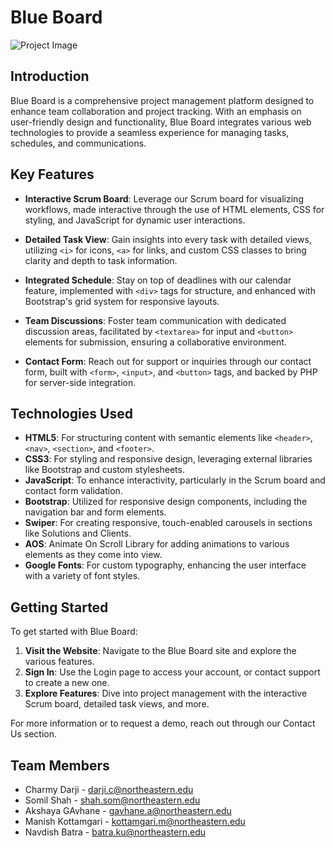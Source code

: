 # Blue Board
![Project Image](Frontent/src/assets/img/logo-fullwidth.png)
## Introduction

Blue Board is a comprehensive project management platform designed to enhance team collaboration and project tracking. With an emphasis on user-friendly design and functionality, Blue Board integrates various web technologies to provide a seamless experience for managing tasks, schedules, and communications.

## Key Features

- **Interactive Scrum Board**: Leverage our Scrum board for visualizing workflows, made interactive through the use of HTML elements, CSS for styling, and JavaScript for dynamic user interactions.

- **Detailed Task View**: Gain insights into every task with detailed views, utilizing `<i>` for icons, `<a>` for links, and custom CSS classes to bring clarity and depth to task information.

- **Integrated Schedule**: Stay on top of deadlines with our calendar feature, implemented with `<div>` tags for structure, and enhanced with Bootstrap's grid system for responsive layouts.

- **Team Discussions**: Foster team communication with dedicated discussion areas, facilitated by `<textarea>` for input and `<button>` elements for submission, ensuring a collaborative environment.

- **Contact Form**: Reach out for support or inquiries through our contact form, built with `<form>`, `<input>`, and `<button>` tags, and backed by PHP for server-side integration.

## Technologies Used

- **HTML5**: For structuring content with semantic elements like `<header>`, `<nav>`, `<section>`, and `<footer>`.
- **CSS3**: For styling and responsive design, leveraging external libraries like Bootstrap and custom stylesheets.
- **JavaScript**: To enhance interactivity, particularly in the Scrum board and contact form validation.
- **Bootstrap**: Utilized for responsive design components, including the navigation bar and form elements.
- **Swiper**: For creating responsive, touch-enabled carousels in sections like Solutions and Clients.
- **AOS**: Animate On Scroll Library for adding animations to various elements as they come into view.
- **Google Fonts**: For custom typography, enhancing the user interface with a variety of font styles.

## Getting Started

To get started with Blue Board:

1. **Visit the Website**: Navigate to the Blue Board site and explore the various features.
2. **Sign In**: Use the Login page to access your account, or contact support to create a new one.
3. **Explore Features**: Dive into project management with the interactive Scrum board, detailed task views, and more.

For more information or to request a demo, reach out through our Contact Us section.

## Team Members

- Charmy Darji - darji.c@northeastern.edu
- Somil Shah - shah.som@northeastern.edu
- Akshaya GAvhane - gavhane.a@northeastern.edu
- Manish Kottamgari - kottamgari.m@northeastern.edu
- Navdish Batra - batra.ku@northeastern.edu
